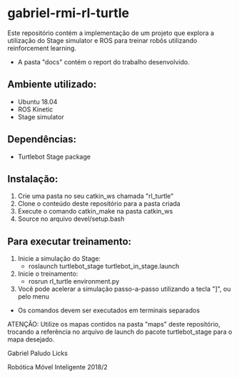 # gabriel-rmi-rl-turtle

Este repositório contém a implementação de um projeto que explora a utilização do Stage simulator e ROS para treinar robôs utilizando reinforcement learning.

* A pasta "docs" contém o report do trabalho desenvolvido.

## Ambiente utilizado:
- Ubuntu 18.04
- ROS Kinetic
- Stage simulator

## Dependências:
- Turtlebot Stage package

## Instalação:

1. Crie uma pasta no seu catkin_ws chamada "rl_turtle"
2. Clone o conteúdo deste repositório para a pasta criada
3. Execute o comando catkin_make na pasta catkin_ws
4. Source no arquivo devel/setup.bash

## Para executar treinamento:

1. Inicie a simulação do Stage:
   - roslaunch turtlebot_stage turtlebot_in_stage.launch
2. Inicie o treinamento:
   - rosrun rl_turtle environment.py
3. Você pode acelerar a simulação passo-a-passo utilizando a tecla "]", ou pelo menu

* Os comandos devem ser executados em terminais separados

ATENÇÃO: Utilize os mapas contidos na pasta "maps" deste repositório, trocando a referência no arquivo de launch do pacote turtlebot_stage para o mapa desejado.


Gabriel Paludo Licks

Robótica Móvel Inteligente 2018/2
